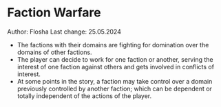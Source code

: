 # Faction Warfare

Author: Flosha
Last change: 25.05.2024

* The factions with their domains are fighting for domination over the domains of other factions.
* The player can decide to work for one faction or another, serving the interest of one faction against others and gets involved in conflicts of interest.
* At some points in the story, a faction may take control over a domain previously controlled by another faction; which can be dependent or totally independent of the actions of the player. 
